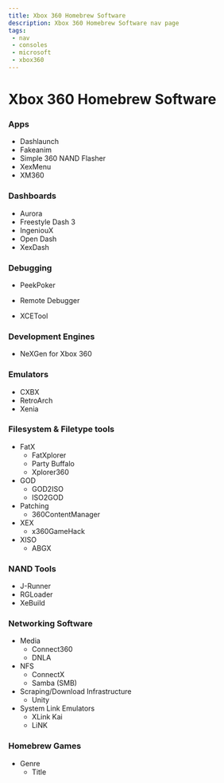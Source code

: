 ```yaml
---
title: Xbox 360 Homebrew Software
description: Xbox 360 Homebrew Software nav page
tags:
 - nav
 - consoles
 - microsoft
 - xbox360
---
```


# Xbox 360 Homebrew Software

### Apps

- Dashlaunch
- Fakeanim
- Simple 360 NAND Flasher
- XexMenu
- XM360

### Dashboards

- Aurora
- Freestyle Dash 3
- IngeniouX
- Open Dash
- XexDash

### Debugging

- PeekPoker

- Remote Debugger
- XCETool

### Development Engines

- NeXGen for Xbox 360

### Emulators

- CXBX
- RetroArch
- Xenia

### Filesystem & Filetype tools

- FatX
  - FatXplorer
  - Party Buffalo
  - Xplorer360
- GOD
  - GOD2ISO
  - ISO2GOD
- Patching
  - 360ContentManager
- XEX
  - x360GameHack
- XISO
  - ABGX

### NAND Tools

- J-Runner
- RGLoader
- XeBuild

### Networking Software

- Media
  - Connect360
  - DNLA
- NFS
  - ConnectX
  - Samba (SMB)
- Scraping/Download Infrastructure
  - Unity
- System Link Emulators
  - XLink Kai
  - LiNK

### Homebrew Games

- Genre
  - Title
